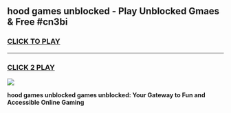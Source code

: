 
## hood games unblocked - Play Unblocked Gmaes & Free #cn3bi
<h3>
<a href="https://premium.freeplayer.one?title=hood_games_unblocked&ref=01M">CLICK TO PLAY</a></h3>
<hr>

<h3>
<a href="https://premium.freeplayer.one?title=hood_games_unblocked&ref=01M">CLICK 2 PLAY</a>
  
</h3>

<a href="https://premium.freeplayer.one?title=hood_games_unblocked&ref=01M"><img src="https://clearcache.store/games.png"></a>


**hood games unblocked games unblocked: Your Gateway to Fun and Accessible Online Gaming**
